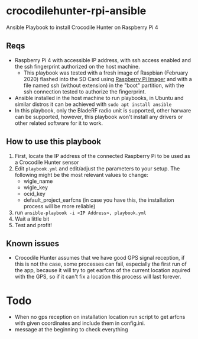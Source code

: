 # crocodilehunter-rpi-ansible
Ansible Playbook to install Crocodile Hunter on Raspberry Pi 4

## Reqs
- Raspberry Pi 4 with accessible IP address, with ssh access enabled and the ssh fingerprint authorized on the host machine.
  - This playbook was tested with a fresh image of Raspbian (February 2020) flashed into the SD Card using [Raspberry Pi Imager](https://www.raspberrypi.org/downloads/) and with a file named ssh (without extension) in the "boot" partition, with the ssh connection tested to authorize the fingerprint.
- Ansible installed in the host machine to run playbooks, in Ubuntu and similar distros it can be achieved with ```sudo apt install ansible```
- In this playbook, only the BladeRF radio unit is supported, other harware can be supported, however, this playbook won't install any drivers or other related software for it to work.

## How to use this playbook

1. First, locate the IP address of the connected Raspberry Pi to be used as a Crocodile Hunter sensor
2. Edit ```playbook.yml``` and edit/adjust the parameters to your setup. The following might be the most relevant values to change:
   -  wigle_name
   -  wigle_key
   -  ocid_key
   -  default_project_earfcns (in case you have this, the installation process will be more reliable)
3. run ```ansible-playbook -i <IP Address>, playbook.yml```
4. Wait a little bit
5. Test and profit!

## Known issues

- Crocodile Hunter assumes that we have good GPS signal reception, if this is not the case, some processes can fail, especially the first run of the app, because it will try to get earfcns of the current location aquired with the GPS, so if it can't fix a location this process will last forever.

# Todo

- When no gps reception on installation location run script to get arfcns with given coordinates and include them in config.ini.
- message at the beginning to check everything
